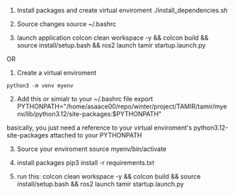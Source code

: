 1. Install packages and create virtual enviroment
./install_dependencies.sh 

2. Source changes
source ~/.bashrc

3. launch application
colcon clean workspace -y && colcon build && source install/setup.bash && ros2 launch tamir startup.launch.py


OR

1. Create a virtual enviroment
```
python3 -m venv myenv
```
2. Add this or simialr to your ~/.bashrc file
export PYTHONPATH="/home/asaace00/repo/winter/project/TAMIR/tamir/myenv/lib/python3.12/site-packages:$PYTHONPATH"

basically, you just need a reference to your virtual enviroment's python3.12-site-packages attached to your PYTHONPATH

3. Source your enviroment
source myenv/bin/activate

4. install packages
pip3 install -r requirements.txt

5. run this:
colcon clean workspace -y && colcon build && source install/setup.bash && ros2 launch tamir startup.launch.py